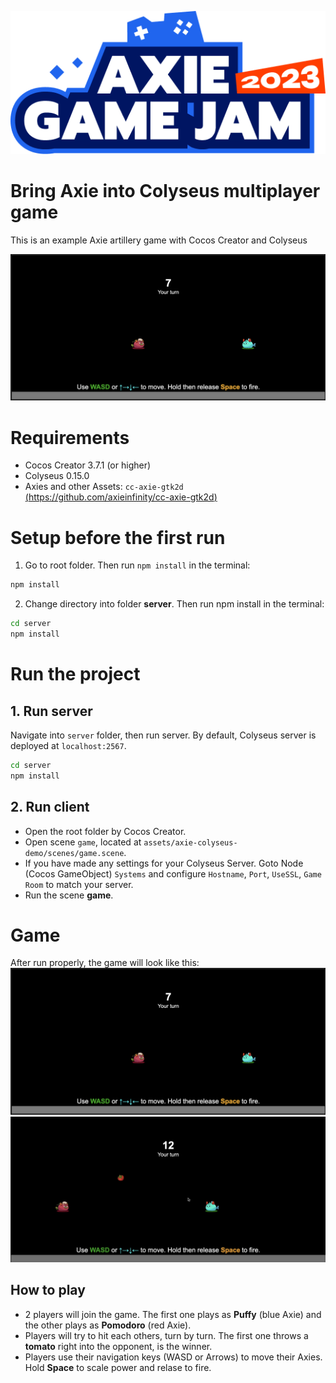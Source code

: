 ![Game scene](assets/readme/logo.png)

# Bring Axie into Colyseus multiplayer game
This is an example Axie artillery game with Cocos Creator and Colyseus

![Game scene](assets/readme/img_1.png)

# Requirements
- Cocos Creator 3.7.1 (or higher)
- Colyseus 0.15.0
- Axies and other Assets: `cc-axie-gtk2d` [(https://github.com/axieinfinity/cc-axie-gtk2d)](https://github.com/axieinfinity/cc-axie-gtk2d)

# Setup before the first run

1. Go to root folder. Then run
`npm install` in the terminal:

```zsh
npm install
```

2. Change directory into folder **server**. Then run npm install in the terminal:

```zsh
cd server
npm install
```

# Run the project
## 1. Run server

Navigate into `server` folder, then run server. By default, Colyseus server is deployed at `localhost:2567`.

```zsh
cd server
npm install
```

## 2. Run client
- Open the root folder by Cocos Creator.
- Open scene `game`, located at `assets/axie-colyseus-demo/scenes/game.scene`.
- If you have made any settings for your Colyseus Server. Goto Node (Cocos GameObject) `Systems` and configure `Hostname`, `Port`, `UseSSL`, `Game Room` to match your server. 
- Run the scene **game**. 

# Game

After run properly, the game will look like this:
![Game scene](assets/readme/img_1.png)
![Game scene](assets/readme/img_2.png)

## How to play
- 2 players will join the game. The first one plays as **Puffy** (blue Axie) and the other plays as **Pomodoro** (red Axie).
- Players will try to hit each others, turn by turn. The first one throws a **tomato** right into the opponent, is the winner.
- Players use their navigation keys (WASD or Arrows) to move their Axies. Hold **Space** to scale power and relase to fire.
